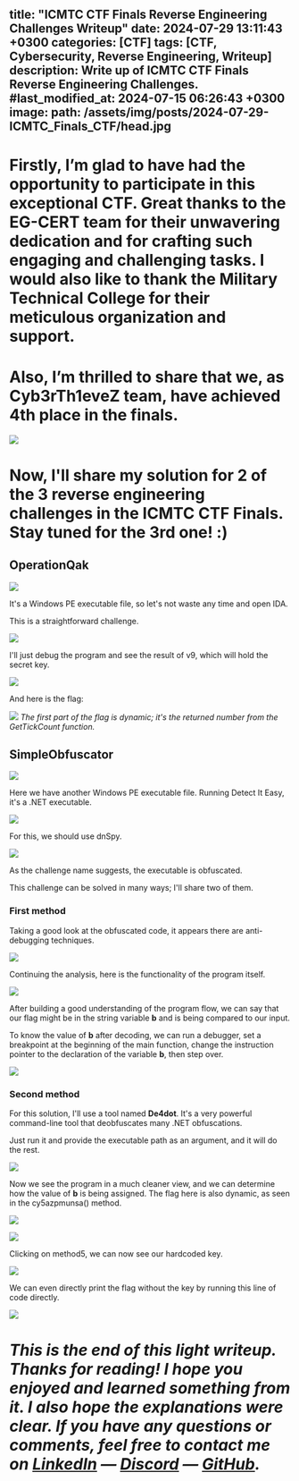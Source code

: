 title: "ICMTC CTF Finals Reverse Engineering Challenges Writeup"
date: 2024-07-29 13:11:43 +0300
categories: [CTF]
tags: [CTF, Cybersecurity, Reverse Engineering, Writeup]
description: Write up of ICMTC CTF Finals Reverse Engineering Challenges.
#last_modified_at: 2024-07-15 06:26:43 +0300
image:
  path: /assets/img/posts/2024-07-29-ICMTC_Finals_CTF/head.jpg
---

# Firstly, I’m glad to have had the opportunity to participate in this exceptional CTF. Great thanks to the EG-CERT team for their unwavering dedication and for crafting such engaging and challenging tasks. I would also like to thank the Military Technical College for their meticulous organization and support.

# **Also, I’m thrilled to share that we, as Cyb3rTh1eveZ team, have achieved 4th place in the finals.**

![](/assets/img/posts/2024-07-29-ICMTC_Finals_CTF/0.png)

# Now, I'll share my solution for 2 of the 3 reverse engineering challenges in the ICMTC CTF Finals. Stay tuned for the 3rd one! :)

## OperationQak
![](/assets/img/posts/2024-07-29-ICMTC_Finals_CTF/1.png)

It's a Windows PE executable file, so let's not waste any time and open IDA.

This is a straightforward challenge.

![](/assets/img/posts/2024-07-29-ICMTC_Finals_CTF/2.png)

I'll just debug the program and see the result of v9, which will hold the secret key.

![](/assets/img/posts/2024-07-29-ICMTC_Finals_CTF/3.png)

And here is the flag:

![](/assets/img/posts/2024-07-29-ICMTC_Finals_CTF/4.png)
_The first part of the flag is dynamic; it's the returned number from the GetTickCount function._

## SimpleObfuscator
![](/assets/img/posts/2024-07-29-ICMTC_Finals_CTF/5.png)

Here we have another Windows PE executable file. Running Detect It Easy, it's a .NET executable.

![](/assets/img/posts/2024-07-29-ICMTC_Finals_CTF/6.png)

For this, we should use dnSpy.

![](/assets/img/posts/2024-07-29-ICMTC_Finals_CTF/7.png)

As the challenge name suggests, the executable is obfuscated.

This challenge can be solved in many ways; I'll share two of them.

### First method

Taking a good look at the obfuscated code, it appears there are anti-debugging techniques.

![](/assets/img/posts/2024-07-29-ICMTC_Finals_CTF/8.png)

Continuing the analysis, here is the functionality of the program itself.

![](/assets/img/posts/2024-07-29-ICMTC_Finals_CTF/9.png)

After building a good understanding of the program flow, we can say that our flag might be in the string variable **b** and is being compared to our input.

To know the value of **b** after decoding, we can run a debugger, set a breakpoint at the beginning of the main function, change the instruction pointer to the declaration of the variable **b**, then step over.

![](/assets/img/posts/2024-07-29-ICMTC_Finals_CTF/10.gif)

### Second method

For this solution, I'll use a tool named **De4dot**. It's a very powerful command-line tool that deobfuscates many .NET obfuscations.

Just run it and provide the executable path as an argument, and it will do the rest.

![](/assets/img/posts/2024-07-29-ICMTC_Finals_CTF/11.png)

Now we see the program in a much cleaner view, and we can determine how the value of **b** is being assigned. The flag here is also dynamic, as seen in the cy5azpmunsa() method.

![](/assets/img/posts/2024-07-29-ICMTC_Finals_CTF/14.png)

![](/assets/img/posts/2024-07-29-ICMTC_Finals_CTF/12.png)

Clicking on method5, we can now see our hardcoded key.

![](/assets/img/posts/2024-07-29-ICMTC_Finals_CTF/13.png)

We can even directly print the flag without the key by running this line of code directly.

![](/assets/img/posts/2024-07-29-ICMTC_Finals_CTF/15.gif)

# _**This is the end of this light writeup. Thanks for reading! I hope you enjoyed and learned something from it. I also hope the explanations were clear. If you have any questions or comments, feel free to contact me on [LinkedIn](https://www.linkedin.com/in/youssef-ayman-79092624b/) — [Discord](https://discord.com/users/605894319408283678) — [GitHub](https://www.github.com/ELJoOker2004).**_
